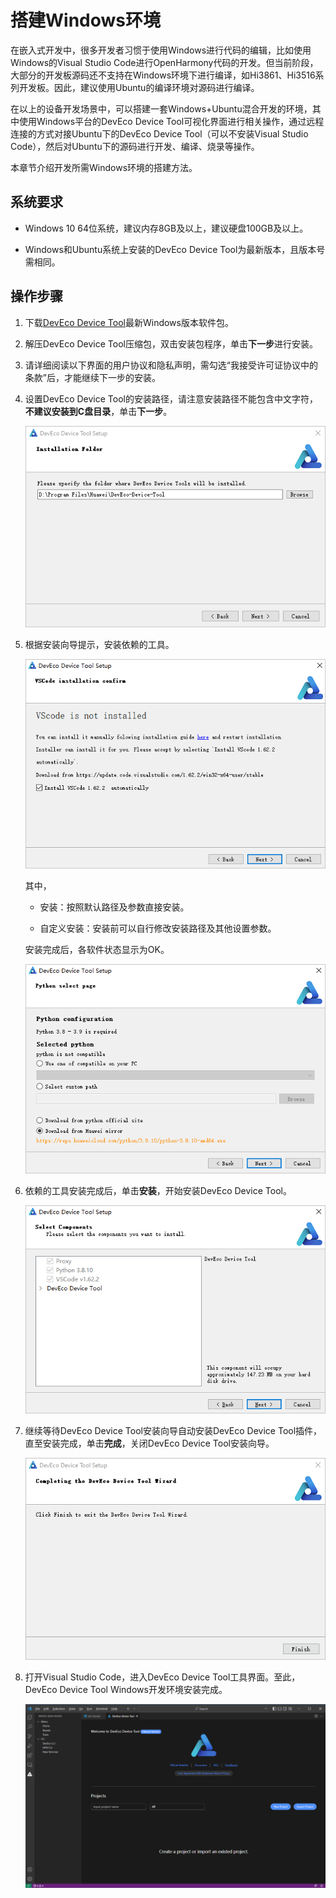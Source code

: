 # 搭建Windows环境

在嵌入式开发中，很多开发者习惯于使用Windows进行代码的编辑，比如使用Windows的Visual Studio Code进行OpenHarmony代码的开发。但当前阶段，大部分的开发板源码还不支持在Windows环境下进行编译，如Hi3861、Hi3516系列开发板。因此，建议使用Ubuntu的编译环境对源码进行编译。

在以上的设备开发场景中，可以搭建一套Windows+Ubuntu混合开发的环境，其中使用Windows平台的DevEco Device Tool可视化界面进行相关操作，通过远程连接的方式对接Ubuntu下的DevEco Device Tool（可以不安装Visual Studio Code），然后对Ubuntu下的源码进行开发、编译、烧录等操作。

本章节介绍开发所需Windows环境的搭建方法。

## 系统要求

- Windows 10 64位系统，建议内存8GB及以上，建议硬盘100GB及以上。

- Windows和Ubuntu系统上安装的DevEco Device Tool为最新版本，且版本号需相同。


## 操作步骤

1. 下载[DevEco Device Tool](https://device.harmonyos.com/cn/ide#download)最新Windows版本软件包。

2. 解压DevEco Device Tool压缩包，双击安装包程序，单击**下一步**进行安装。

3. 请详细阅读以下界面的用户协议和隐私声明，需勾选“我接受许可证协议中的条款”后，才能继续下一步的安装。

4. 设置DevEco Device Tool的安装路径，请注意安装路径不能包含中文字符，**不建议安装到C盘目录**，单击**下一步**。

   ![zh-cn_image_0000001326386753](figures/zh-cn_image_0000001326386753.png)

5. 根据安装向导提示，安装依赖的工具。

   ![zh-cn_image_0000001285965546](figures/zh-cn_image_0000001285965546.png)

   其中，

   - 安装：按照默认路径及参数直接安装。
   
   - 自定义安装：安装前可以自行修改安装路径及其他设置参数。

   安装完成后，各软件状态显示为OK。

   ![zh-cn_image_0000001285965778](figures/zh-cn_image_0000001285965778.png)


6. 依赖的工具安装完成后，单击**安装**，开始安装DevEco Device Tool。

   ![zh-cn_image_0000001285806330](figures/zh-cn_image_0000001285806330.png)

7. 继续等待DevEco Device Tool安装向导自动安装DevEco Device Tool插件，直至安装完成，单击**完成**，关闭DevEco Device Tool安装向导。

   ![zh-cn_image_0000001275267040](figures/zh-cn_image_0000001275267040.png)

8. 打开Visual Studio Code，进入DevEco Device Tool工具界面。至此，DevEco Device Tool Windows开发环境安装完成。

   ![zh-cn_image_0000001338012765](figures/zh-cn_image_0000001338012765.png)
